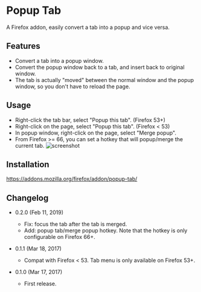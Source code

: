 Popup Tab
=========

A Firefox addon, easily convert a tab into a popup and vice versa.

Features
--------

* Convert a tab into a popup window.
* Convert the popup window back to a tab, and insert back to original window.
* The tab is actually "moved" between the normal window and the popup window, so you don't have to reload the page.

Usage
-----

* Right-click the tab bar, select "Popup this tab". (Firefox 53+)
* Right-click on the page, select "Popup this tab". (Firefox < 53)
* In popup window, right-click on the page, select "Merge popup".
* From Firefox >= 66, you can set a hotkey that will popup/merge the current tab.
  ![screenshot](https://i.imgur.com/jBsrY9O.png)
  
Installation
------------

https://addons.mozilla.org/firefox/addon/popup-tab/

Changelog
---------

* 0.2.0 (Feb 11, 2019)

  - Fix: focus the tab after the tab is merged.
  - Add: popup tab/merge popup hotkey. Note that the hotkey is only configurable on Firefox 66+.

* 0.1.1 (Mar 18, 2017)

	- Compat with Firefox < 53. Tab menu is only available on Firefox 53+.

* 0.1.0 (Mar 17, 2017)

    - First release.
